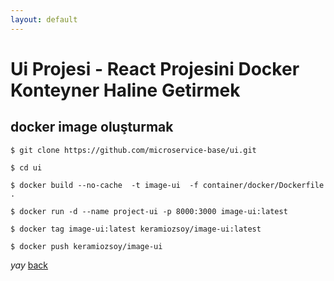 ```yaml
---
layout: default
---
```

# Ui Projesi - React  Projesini Docker Konteyner Haline Getirmek


## docker image oluşturmak


```
$ git clone https://github.com/microservice-base/ui.git

$ cd ui 

$ docker build --no-cache  -t image-ui  -f container/docker/Dockerfile .

$ docker run -d --name project-ui -p 8000:3000 image-ui:latest

$ docker tag image-ui:latest keramiozsoy/image-ui:latest

$ docker push keramiozsoy/image-ui

```

_yay_
[back](https://microservice-base.github.io/)
